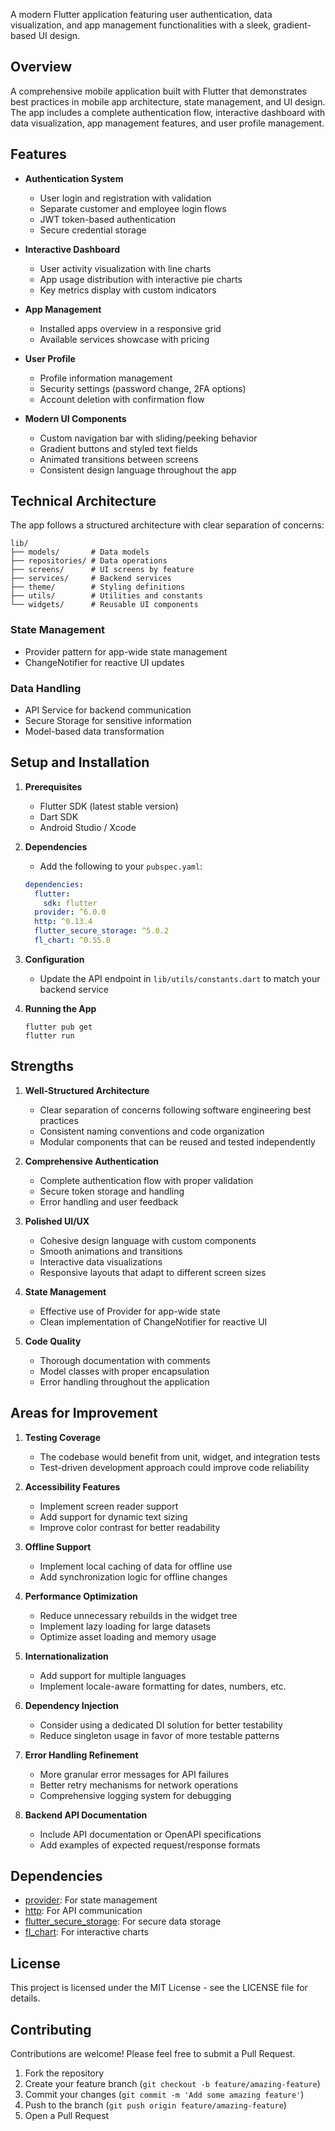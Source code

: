 A modern Flutter application featuring user authentication, data visualization, and app management functionalities with a sleek, gradient-based UI design.

## Overview

A comprehensive mobile application built with Flutter that demonstrates best practices in mobile app architecture, state management, and UI design. The app includes a complete authentication flow, interactive dashboard with data visualization, app management features, and user profile management.

## Features

- **Authentication System**
    - User login and registration with validation
    - Separate customer and employee login flows
    - JWT token-based authentication
    - Secure credential storage

- **Interactive Dashboard**
    - User activity visualization with line charts
    - App usage distribution with interactive pie charts
    - Key metrics display with custom indicators

- **App Management**
    - Installed apps overview in a responsive grid
    - Available services showcase with pricing

- **User Profile**
    - Profile information management
    - Security settings (password change, 2FA options)
    - Account deletion with confirmation flow

- **Modern UI Components**
    - Custom navigation bar with sliding/peeking behavior
    - Gradient buttons and styled text fields
    - Animated transitions between screens
    - Consistent design language throughout the app

## Technical Architecture

The app follows a structured architecture with clear separation of concerns:

```
lib/
├── models/       # Data models
├── repositories/ # Data operations
├── screens/      # UI screens by feature 
├── services/     # Backend services
├── theme/        # Styling definitions
├── utils/        # Utilities and constants
└── widgets/      # Reusable UI components
```

### State Management
- Provider pattern for app-wide state management
- ChangeNotifier for reactive UI updates

### Data Handling
- API Service for backend communication
- Secure Storage for sensitive information
- Model-based data transformation

## Setup and Installation

1. **Prerequisites**
    - Flutter SDK (latest stable version)
    - Dart SDK
    - Android Studio / Xcode

2. **Dependencies**
    - Add the following to your `pubspec.yaml`:
   ```yaml
   dependencies:
     flutter:
       sdk: flutter
     provider: ^6.0.0
     http: ^0.13.4
     flutter_secure_storage: ^5.0.2
     fl_chart: ^0.55.0
   ```

3. **Configuration**
    - Update the API endpoint in `lib/utils/constants.dart` to match your backend service

4. **Running the App**
   ```
   flutter pub get
   flutter run
   ```

## Strengths

1. **Well-Structured Architecture**
    - Clear separation of concerns following software engineering best practices
    - Consistent naming conventions and code organization
    - Modular components that can be reused and tested independently

2. **Comprehensive Authentication**
    - Complete authentication flow with proper validation
    - Secure token storage and handling
    - Error handling and user feedback

3. **Polished UI/UX**
    - Cohesive design language with custom components
    - Smooth animations and transitions
    - Interactive data visualizations
    - Responsive layouts that adapt to different screen sizes

4. **State Management**
    - Effective use of Provider for app-wide state
    - Clean implementation of ChangeNotifier for reactive UI

5. **Code Quality**
    - Thorough documentation with comments
    - Model classes with proper encapsulation
    - Error handling throughout the application

## Areas for Improvement

1. **Testing Coverage**
    - The codebase would benefit from unit, widget, and integration tests
    - Test-driven development approach could improve code reliability

2. **Accessibility Features**
    - Implement screen reader support
    - Add support for dynamic text sizing
    - Improve color contrast for better readability

3. **Offline Support**
    - Implement local caching of data for offline use
    - Add synchronization logic for offline changes

4. **Performance Optimization**
    - Reduce unnecessary rebuilds in the widget tree
    - Implement lazy loading for large datasets
    - Optimize asset loading and memory usage

5. **Internationalization**
    - Add support for multiple languages
    - Implement locale-aware formatting for dates, numbers, etc.

6. **Dependency Injection**
    - Consider using a dedicated DI solution for better testability
    - Reduce singleton usage in favor of more testable patterns

7. **Error Handling Refinement**
    - More granular error messages for API failures
    - Better retry mechanisms for network operations
    - Comprehensive logging system for debugging

8. **Backend API Documentation**
    - Include API documentation or OpenAPI specifications
    - Add examples of expected request/response formats

## Dependencies

- [provider](https://pub.dev/packages/provider): For state management
- [http](https://pub.dev/packages/http): For API communication
- [flutter_secure_storage](https://pub.dev/packages/flutter_secure_storage): For secure data storage
- [fl_chart](https://pub.dev/packages/fl_chart): For interactive charts

## License

This project is licensed under the MIT License - see the LICENSE file for details.

## Contributing

Contributions are welcome! Please feel free to submit a Pull Request.

1. Fork the repository
2. Create your feature branch (`git checkout -b feature/amazing-feature`)
3. Commit your changes (`git commit -m 'Add some amazing feature'`)
4. Push to the branch (`git push origin feature/amazing-feature`)
5. Open a Pull Request